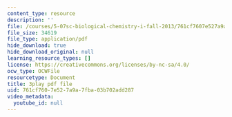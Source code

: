 ```yaml
---
content_type: resource
description: ''
file: /courses/5-07sc-biological-chemistry-i-fall-2013/761cf7607e527a9a7fba03b702add287_eOYHJLqP2Ps.pdf
file_size: 34619
file_type: application/pdf
hide_download: true
hide_download_original: null
learning_resource_types: []
license: https://creativecommons.org/licenses/by-nc-sa/4.0/
ocw_type: OCWFile
resourcetype: Document
title: 3play pdf file
uid: 761cf760-7e52-7a9a-7fba-03b702add287
video_metadata:
  youtube_id: null
---
```

